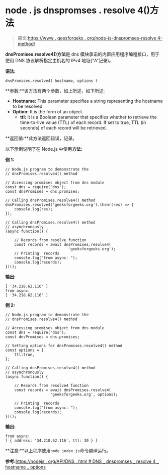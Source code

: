 # node . js dnspromses . resolve 4()方法

> 原文:[https://www . geesforgeks . org/node-js-dnspromses-resolve 4-method/](https://www.geeksforgeeks.org/node-js-dnspromises-resolve4-method/)

**dnsPromises.resolve4()方法**是 dns 模块承诺的内置应用程序编程接口，用于使用 DNS 协议解析指定主机名的 IPv4 地址(“A”记录)。

**语法:**

```
dnsPromises.resolve4( hostname, options )
```

**参数:**该方法有两个参数，如上所述，如下所述:

*   **Hostname:** This parameter specifies a string representing the hostname to be resolved.
*   **Option:** It is the form of an object.
    *   **ttl:** It is a Boolean parameter that specifies whether to retrieve the time-to-live value (TTL) of each record. If set to true, TTL (in seconds) of each record will be retrieved.

**返回值:**此方法返回错误，记录。

以下示例说明了在 Node.js 中使用**方法:**

**例 1:**

```
// Node.js program to demonstrate the   
// dnsPromises.resolve4() method

// Accessing promises object from dns module
const dns = require('dns');
const dnsPromises = dns.promises;

// Calling dnsPromises.resolve4() method 
dnsPromises.resolve4('geeksforgeeks.org').then((res) => {
    console.log(res);
});

// Calling dnsPromises.resolve4() method 
// asynchronously 
(async function() {

    // Records from resolve function
    const records = await dnsPromises.resolve4(
                            'geeksforgeeks.org');
    // Printing  records
    console.log("from async: ");
    console.log(records);   
})();
```

**输出:**

```
[ '34.218.62.116' ]
from async:
[ '34.218.62.116' ]

```

**例 2:**

```
// Node.js program to demonstrate the   
// dnsPromises.resolve4() method

// Accessing promises object from dns module
const dns = require('dns');
const dnsPromises = dns.promises;

// Setting options for dnsPromises.resolve4() method
const options = {
    ttl:true,
};

// Calling dnsPromises.resolve4() method 
// asynchronously 
(async function() {

    // Records from resolve4 function
    const records = await dnsPromises.resolve4(
                    'geeksforgeeks.org', options);

    // Printing  records
    console.log("from async: ");
    console.log(records);   
})();
```

**输出:**

```
from async:
[ { address: '34.218.62.116', ttl: 30 } ]

```

**注意:**以上程序使用`node index.js`命令编译运行。

**参考:**[https://nodejs . org/API/DNS . html # DNS _ dnspromses _ resolve 4 _ hostname _ options](https://nodejs.org/api/dns.html#dns_dnspromises_resolve4_hostname_options)